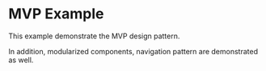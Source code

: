 # MVP Example

This example demonstrate the MVP design pattern.

In addition, modularized components, navigation pattern are demonstrated as well.
